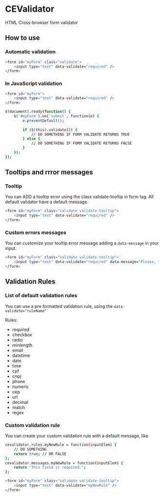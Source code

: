 # CEValidator
HTML Cross-browser form validator

## How to use

### Automatic validation
```sh
<form id="myForm" class="validate">
    <input type="text" data-validate="required" />
</form>
```

### In JavaScript validation
```sh
<form id="myForm">
    <input type="text" data-validate="required" />
</form>
```
```sh
$(document).ready(function() {
    $('#myForm').on('submit', function(e) {
        e.preventDefault();
        
        if ($(this).validate()) {
            // DO SOMETHING IF FORM VALIDATE RETURNS TRUE
        } else {
            // DO SOMETHING IF FORM VALIDATE RETURNS FALSE
        }
    });
});
```

## Tooltips and rrror messages
### Tooltip
You can ADD a tooltip error using the class validate-tooltip in form tag. All default validator have a default message.
```sh
<form id="myForm" class="validate validate-tooltip">
    <input type="text" data-validate="required" />
</form>
```
### Custom errors messages
You can customize your tooltip error message adding a ``` data-message ``` in your input.
```sh
<form id="myForm" class="validate validate-tooltip">
    <input type="text" data-validate="required" data-message="Please, type this field."/>
</form>
```

## Validation Rules
### List of default validation rules
You can use a pre formatted validation rule, using the ``` data-validate="ruleName" ```

Rules: 
* required
* checkbox
* radio
* minlength
* email
* datetime
* date
* time
* cpf
* cnpj
* phone
* numeric
* cep
* url
* decimal
* match
* regex

### Custom validation rule
You can create your custom validation rule with a default message, like
```sh
cevalidator.rules.myNewRule = function(inputElem) {
    // DO SOMETHING
    return true; // OR FALSE
};
cevalidator.messages.myNewRule = function(inputElem) {
    return "This field is required.";
};
```
```sh
<form id="myForm" class="validate validate-tooltip">
    <input type="text" data-validate="myNewRule" />
</form>
```
